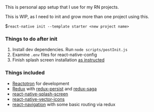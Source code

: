 This is personal app setup that I use for my RN projects.

This is WIP, as I need to init and grow more than one project using this.

$`react-native init --template starter <new project name>`

### Things to do after init

1. Install dev dependencies. Run `node scripts/postInit.js`
2. Examine `.env` files for react-native-config
3. Finish splash screen installation [as instructed](https://github.com/crazycodeboy/react-native-splash-screen#third-stepplugin-configuration)

### Things included
- [Reactotron](https://github.com/infinitered/reactotron#documentation) for development
- [Redux](http://redux.js.org/) with [redux-persist](https://github.com/rt2zz/redux-persist#redux-persist) and [redux-saga](https://redux-saga.github.io/redux-saga/index.html)
- [react-native-splash-screen](https://github.com/crazycodeboy/react-native-splash-screen#react-native-splash-screen)
- [react-native-vector-icons](https://github.com/oblador/react-native-vector-icons)
- [react-navigation](https://reactnavigation.org/docs/intro/) with some basic routing via redux
